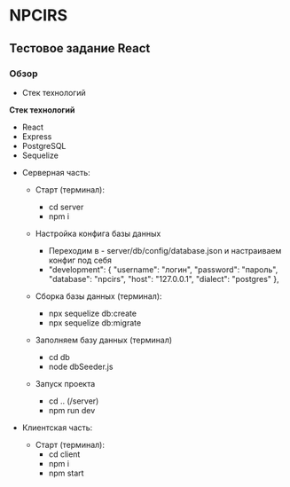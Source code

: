 # NPCIRS

<h2>Тестовое задание React</h2>

### Обзор
* Стек технологий

**Стек технологий**
<ul>
    <li>React</li>
    <li>Express</li>
    <li>PostgreSQL</li>
    <li>Sequelize</li>
</ul>

- Серверная часть:
    - Старт (терминал):
        - cd server
        - npm i

    - Настройка конфига базы данных
        - Переходим в - server/db/config/database.json и настраиваем конфиг под себя
        - "development": {
            "username": "логин",
            "password": "пароль",
            "database": "npcirs",
            "host": "127.0.0.1",
            "dialect": "postgres"
        },

    - Сборка базы данных (терминал):
        - npx sequelize db:create
        - npx sequelize db:migrate

    - Заполняем базу данных (терминал)
        - cd db
        - node dbSeeder.js

    - Запуск проекта
        - cd .. (/server)
        - npm run dev

- Клиентская часть:
    - Старт (терминал):
        - cd client
        - npm i
        - npm start
